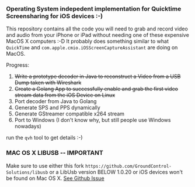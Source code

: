 ###  Operating System indepedent implementation for Quicktime Screensharing for iOS devices :-)
This repository contains all the code you will need to grab and record video and audio from your iPhone or iPad 
without needing one of these expensive MacOS X computers :-D
It probably does something similar to what `QuickTime` and `com.apple.cmio.iOSScreenCaptureAssistant` are doing on MacOS.

Progress:
1. ~~Write a prototype decoder in Java to reconstruct a Video from a USB Dump taken with Wireshark~~
2. ~~Create a Golang App to successfully enable and grab the first video stream data from the iOS Device on Linux~~
3. Port decoder from Java to Golang
4. Generate SPS and PPS dynamically
5. Generate GStreamer compatible x264 stream
6. Port to Windows (I don't know why, but still people use Windows nowadays)

run the `qvh` tool to get details :-)

### MAC OS X LIBUSB -- IMPORTANT
Make sure to use either this fork `https://github.com/GroundControl-Solutions/libusb`
or a LibUsb version BELOW 1.0.20 or iOS devices won't be found on Mac OS X.
[See Github Issue](https://github.com/libusb/libusb/issues/290)
